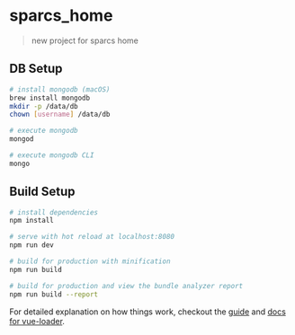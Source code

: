 # sparcs_home

> new project for sparcs home

## DB Setup

``` bash
# install mongodb (macOS)
brew install mongodb
mkdir -p /data/db
chown [username] /data/db

# execute mongodb
mongod

# execute mongodb CLI
mongo
```


## Build Setup

``` bash
# install dependencies
npm install

# serve with hot reload at localhost:8080
npm run dev

# build for production with minification
npm run build

# build for production and view the bundle analyzer report
npm run build --report
```

For detailed explanation on how things work, checkout the [guide](http://vuejs-templates.github.io/webpack/) and [docs for vue-loader](http://vuejs.github.io/vue-loader).
